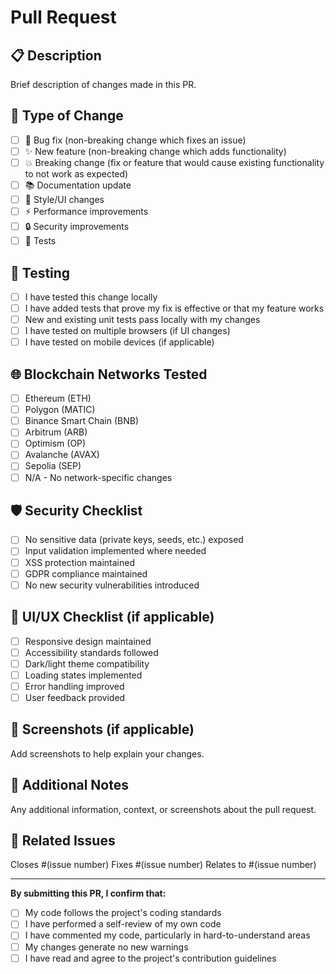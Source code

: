 # Pull Request

## 📋 Description
Brief description of changes made in this PR.

## 🔄 Type of Change
- [ ] 🐛 Bug fix (non-breaking change which fixes an issue)
- [ ] ✨ New feature (non-breaking change which adds functionality)
- [ ] 💥 Breaking change (fix or feature that would cause existing functionality to not work as expected)
- [ ] 📚 Documentation update
- [ ] 🎨 Style/UI changes
- [ ] ⚡ Performance improvements
- [ ] 🔒 Security improvements
- [ ] 🧪 Tests

## 🧪 Testing
- [ ] I have tested this change locally
- [ ] I have added tests that prove my fix is effective or that my feature works
- [ ] New and existing unit tests pass locally with my changes
- [ ] I have tested on multiple browsers (if UI changes)
- [ ] I have tested on mobile devices (if applicable)

## 🌐 Blockchain Networks Tested
- [ ] Ethereum (ETH)
- [ ] Polygon (MATIC)
- [ ] Binance Smart Chain (BNB)
- [ ] Arbitrum (ARB)
- [ ] Optimism (OP)
- [ ] Avalanche (AVAX)
- [ ] Sepolia (SEP)
- [ ] N/A - No network-specific changes

## 🛡️ Security Checklist
- [ ] No sensitive data (private keys, seeds, etc.) exposed
- [ ] Input validation implemented where needed
- [ ] XSS protection maintained
- [ ] GDPR compliance maintained
- [ ] No new security vulnerabilities introduced

## 📱 UI/UX Checklist (if applicable)
- [ ] Responsive design maintained
- [ ] Accessibility standards followed
- [ ] Dark/light theme compatibility
- [ ] Loading states implemented
- [ ] Error handling improved
- [ ] User feedback provided

## 📸 Screenshots (if applicable)
Add screenshots to help explain your changes.

## 📝 Additional Notes
Any additional information, context, or screenshots about the pull request.

## 🔗 Related Issues
Closes #(issue number)
Fixes #(issue number)
Relates to #(issue number)

---

**By submitting this PR, I confirm that:**
- [ ] My code follows the project's coding standards
- [ ] I have performed a self-review of my own code
- [ ] I have commented my code, particularly in hard-to-understand areas
- [ ] My changes generate no new warnings
- [ ] I have read and agree to the project's contribution guidelines